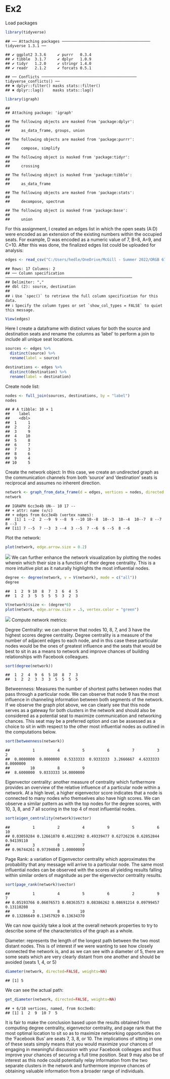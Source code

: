 Ex2
================

Load packages

``` r
library(tidyverse)
```

    ## ── Attaching packages ─────────────────────────────────────── tidyverse 1.3.1 ──

    ## ✔ ggplot2 3.3.6     ✔ purrr   0.3.4
    ## ✔ tibble  3.1.7     ✔ dplyr   1.0.9
    ## ✔ tidyr   1.2.0     ✔ stringr 1.4.0
    ## ✔ readr   2.1.2     ✔ forcats 0.5.1

    ## ── Conflicts ────────────────────────────────────────── tidyverse_conflicts() ──
    ## ✖ dplyr::filter() masks stats::filter()
    ## ✖ dplyr::lag()    masks stats::lag()

``` r
library(igraph)
```

    ## 
    ## Attaching package: 'igraph'

    ## The following objects are masked from 'package:dplyr':
    ## 
    ##     as_data_frame, groups, union

    ## The following objects are masked from 'package:purrr':
    ## 
    ##     compose, simplify

    ## The following object is masked from 'package:tidyr':
    ## 
    ##     crossing

    ## The following object is masked from 'package:tibble':
    ## 
    ##     as_data_frame

    ## The following objects are masked from 'package:stats':
    ## 
    ##     decompose, spectrum

    ## The following object is masked from 'package:base':
    ## 
    ##     union

For this assignment, I created an edges list in which the open seats
(A:D) were encoded as an extension of the existing numbers within the
occupied seats. For example, D was encoded as a numeric value of 7, B=8,
A=9, and C=10. After this was done, the finalized edges list could be
uploaded for analysis:

``` r
edges <- read_csv("C:/Users/hedle/OneDrive/McGill - Summer 2022/ORGB 672 - Org Network Analysis/Data/input.csv")
```

    ## Rows: 17 Columns: 2
    ## ── Column specification ────────────────────────────────────────────────────────
    ## Delimiter: ","
    ## dbl (2): source, destination
    ## 
    ## ℹ Use `spec()` to retrieve the full column specification for this data.
    ## ℹ Specify the column types or set `show_col_types = FALSE` to quiet this message.

``` r
View(edges)
```

Here I create a dataframe with distinct values for both the source and
destination seats and rename the columns as ‘label’ to perform a join to
include all unique seat locations.

``` r
sources <- edges %>%
  distinct(source) %>%
  rename(label = source)

destinations <- edges %>%
  distinct(destination) %>%
  rename(label = destination)
```

Create node list:

``` r
nodes <- full_join(sources, destinations, by = "label")
nodes
```

    ## # A tibble: 10 × 1
    ##    label
    ##    <dbl>
    ##  1     1
    ##  2     2
    ##  3     9
    ##  4    10
    ##  5     8
    ##  6     7
    ##  7     3
    ##  8     6
    ##  9     4
    ## 10     5

Create the network object: In this case, we create an undirected graph
as the communication channels from both ‘source’ and ‘destination’ seats
is reciprocal and assumes no inherent direction.

``` r
network <- graph_from_data_frame(d = edges, vertices = nodes, directed = FALSE)
network
```

    ## IGRAPH 6cc3e4b UN-- 10 17 -- 
    ## + attr: name (v/c)
    ## + edges from 6cc3e4b (vertex names):
    ##  [1] 1 --2  2 --9  9 --8  9 --10 10--8  10--3  10--4  10--7  8 --7  8 --3 
    ## [11] 7 --5  7 --3  3 --4  3 --5  7 --6  6 --5  8 --6

Plot the network:

``` r
plot(network, edge.arrow.size = 0.2)
```

![](Ex2_files/figure-gfm/unnamed-chunk-6-1.png)<!-- --> We can further
enhance the network visualization by plotting the nodes wherein which
their size is a function of their degree centrality. This is a more
intuitive plot as it naturally highlights the most influential nodes.

``` r
degree <- degree(network, v = V(network), mode = c("all"))
degree
```

    ##  1  2  9 10  8  7  3  6  4  5 
    ##  1  2  3  5  5  5  5  3  2  3

``` r
V(network)$size <- (degree*6) 
plot(network, edge.arrow.size = .5, vertex.color = "green") 
```

![](Ex2_files/figure-gfm/unnamed-chunk-8-1.png)<!-- --> Compute network
metrics:

Degree Centrality: we can observe that nodes 10, 8, 7, and 3 have the
highest scores degree centrality. Degree centrality is a measure of the
number of adjacent edges to each node, and in this case these particular
nodes would be the ones of greatest influence and the seats that would
be best to sit in as a means to network and improve chances of building
relationships with Facebook colleagues.

``` r
sort(degree(network))
```

    ##  1  2  4  9  6  5 10  8  7  3 
    ##  1  2  2  3  3  3  5  5  5  5

Betweenness: Measures the number of shortest paths between nodes that
pass through a particular node. We can observe that node 9 has the most
influence in channeling information between both segments of the
network. If we observe the graph plot above, we can clearly see that
this node serves as a gateway for both clusters in the network and
should also be considered as a potential seat to maximize communication
and networking chances. This seat may be a preferred option and can be
assessed as a choice to sit in with respect to the other most
influential nodes as outlined in the computations below.

``` r
sort(betweenness(network))
```

    ##          1          4          5          6          7          3          2 
    ##  0.0000000  0.0000000  0.5333333  0.9333333  3.2666667  4.6333333  8.0000000 
    ##         10          8          9 
    ##  8.6000000  9.0333333 14.0000000

Eigenvector centrality: another measure of centrality which furthermore
provides an overview of the relative influence of a particular node
within a network. At a high level, a higher eigenvector score indicates
that a node is connected to many nodes who themselves also have high
scores. We can observe a similar pattern as with the top nodes for the
degree scores, with 10, 3, 8, and 7 all scoring in the top 4 of most
influential nodes.

``` r
sort(eigen_centrality(network)$vector)
```

    ##          1          2          4          9          5          6         10 
    ## 0.03059284 0.12661070 0.46122992 0.49339477 0.62726236 0.62852844 0.94139110 
    ##          3          8          7 
    ## 0.96744261 0.97394849 1.00000000

Page Rank: a variation of Eigenvector centrality which approximates the
probability that any message will arrive to a particular node. The same
most influential nodes can be observed with the scores all yielding
results falling within similar orders of magnitude as per the
eigenvector centrality results.

``` r
sort(page_rank(network)$vector)
```

    ##          1          4          5          6          2          9          7 
    ## 0.05193766 0.06076573 0.08363573 0.08386262 0.08691214 0.09799457 0.13110208 
    ##          3          8         10 
    ## 0.13286649 0.13457929 0.13634370

We can now quickly take a look at the overall network properties to try
to describe some of the characteristics of the graph as a whole.

Diameter: represents the length of the longest path between the two most
distant nodes. This is of interest if we were wanting to see how closely
connected the network is, and as we can see with a diameter of 5, there
are some seats which are very clearly distant from one another and
should be avoided (seats 1, 4, or 5)

``` r
diameter(network, directed=FALSE, weights=NA)
```

    ## [1] 5

We can see the actual path:

``` r
get_diameter(network, directed=FALSE, weights=NA)
```

    ## + 6/10 vertices, named, from 6cc3e4b:
    ## [1] 1  2  9  10 7  5

It is fair to make the conclusion based upon the results obtained from
computing degree centrality, eigenvector centrality, and page rank that
the most optimal location to sit so as to maximize networking
opportunities on the ‘Facebook Bus’ are seats 7, 3, 8, or 10. The
implications of sitting in one of these seats simply means that you
would maximize your chances of engaging in meaningful discussion with
your Facebook colleages and thus improve your chances of securing a full
time position. Seat 9 may also be of interest as this node could
potentially relay information from the two separate clusters in the
network and furthermore improve chances of obtaining valuable
information from a broader range of individuals.
